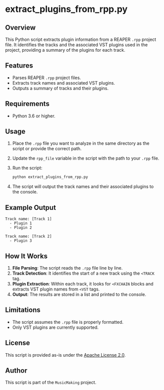 # extract_plugins_from_rpp.py

## Overview

This Python script extracts plugin information from a REAPER `.rpp` project file. It identifies the tracks and the associated VST plugins used in the project, providing a summary of the plugins for each track.

## Features

- Parses REAPER `.rpp` project files.
- Extracts track names and associated VST plugins.
- Outputs a summary of tracks and their plugins.

## Requirements

- Python 3.6 or higher.

## Usage

1. Place the `.rpp` file you want to analyze in the same directory as the script or provide the correct path.
2. Update the `rpp_file` variable in the script with the path to your `.rpp` file.
3. Run the script:

   ```bash
   python extract_plugins_from_rpp.py
   ```

4. The script will output the track names and their associated plugins to the console.

## Example Output

```plaintext
Track name: [Track 1]
  - Plugin 1
  - Plugin 2

Track name: [Track 2]
  - Plugin 3
```

## How It Works

1. **File Parsing**: The script reads the `.rpp` file line by line.
2. **Track Detection**: It identifies the start of a new track using the `<TRACK` tag.
3. **Plugin Extraction**: Within each track, it looks for `<FXCHAIN` blocks and extracts VST plugin names from `<VST` tags.
4. **Output**: The results are stored in a list and printed to the console.

## Limitations

- The script assumes the `.rpp` file is properly formatted.
- Only VST plugins are currently supported.

## License

This script is provided as-is under the [Apache License 2.0](../LICENSE).

## Author

This script is part of the `MusicMaking` project.